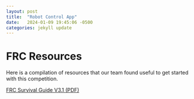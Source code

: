 ```yaml
---
layout: post
title:  "Robot Control App"
date:   2024-01-09 19:45:06 -0500
categories: jekyll update
---
```

# FRC Resources

Here is a compilation of resources that our team found useful to get started with this competition.

<a href="assets/files/FRC Survival Guide V3.1.pdf"> FRC Survival Guide V3.1 (PDF)</a>

